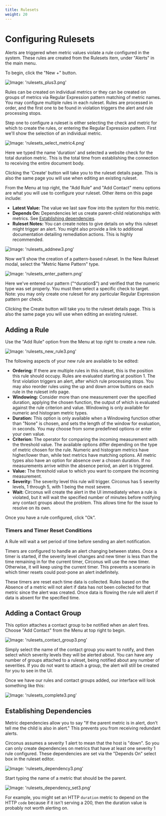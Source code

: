 ```yaml
---
title: Rulesets
weight: 20
---
```


# Configuring Rulesets

Alerts are triggered when metric values violate a rule configured in the system. These rules are created from the Rulesets item, under "Alerts" in the main menu.

To begin, click the "New +" button.

![Image: 'rulesets_plus3.png'](../img/rulesets_plus3.png)

Rules can be created on individual metrics or they can be created on groups of metrics via Regular Expression pattern matching of metric names. You may configure multiple rules in each ruleset. Rules are processed in order, and the first one to be found in violation triggers the alert and rule processing stops.

Step one to configure a ruleset is either selecting the check and metric for which to create the rules, or entering the Regular Expression pattern. First we'll show the selection of an individual metric.

![Image: 'rulesets_select_metric4.png'](../img/rulesets_select_metric4.png)

Here we typed the name 'duration' and selected a website check for the total duration metric. This is the total time from establishing the connection to receiving the entire document body.

Clicking the 'Create' button will take you to the ruleset details page. This is also the same page you will use when editing an existing ruleset.

From the Menu at top right, the "Add Rule" and "Add Contact" menu options are what you will use to configure your ruleset. Other items on this page include:

- **Latest Value:** The value we last saw flow into the system for this metric.
- **Depends On:** Dependencies let us create parent-child relationships with metrics. See [Establishing dependencies](#establishing-dependencies).
- **Ruleset Notes:** You can create notes to give details on why this ruleset might trigger an alert. You might also provide a link to additional documentation detailing remediation actions. This is highly recommended.

![Image: 'rulesets_addnew3.png'](../img/rulesets_addnew3.png)

Now we'll show the creation of a pattern-based ruleset. In the New Ruleset modal, select the "Metric Name Pattern" type.

![Image: 'rulesets_enter_pattern.png'](../img/rulesets_enter_pattern.png)

Here we've entered our pattern ("^duration$") and verified that the numeric type was set properly. You must then select a specific check to target. Note: you may only create one ruleset for any particular Regular Expression pattern per check.

Clicking the Create button will take you to the ruleset details page. This is also the same page you will use when editing an existing ruleset.

## Adding a Rule

Use the "Add Rule" option from the Menu at top right to create a new rule.

![Image: 'rulesets_new_rule3.png'](../img/rulesets_new_rule3.png)

The following aspects of your new rule are available to be edited:

- **Ordering:** If there are multiple rules in this ruleset, this is the position this rule should occupy. Rules are evaluated starting at position 1. The first violation triggers an alert, after which rule processing stops. You may also reorder rules using the up and down arrow buttons on each rule in the ruleset info page.
- **Windowing:** Consider more than one measurement over the specified duration, applying the chosen function, the output of which is evaluated against the rule criterion and value. Windowing is only available for numeric and histogram metric types.
- **Duration:** This option is only available when a Windowing function other than "None" is chosen, and sets the length of the window for evaluation, in seconds. You may choose from some predefined options or enter your own value.
- **Criterion:** The operator for comparing the incoming measurement with the threshold value. The available options differ depending on the type of metric chosen for the rule. Numeric and histogram metrics have higher/lower than, while text metrics have matching options. All metric types also have an option for absence over a chosen duration. If no measurements arrive within the absence period, an alert is triggered.
- **Value:** The threshold value to which you want to compare the incoming measurement.
- **Severity:** The severity level this rule will trigger. Circonus has 5 severity levels, 1 through 5, with 1 being the most severe.
- **Wait:** Circonus will create the alert in the UI immediately when a rule is violated, but it will wait the specified number of minutes before notifying any contact groups about the problem. This allows time for the issue to resolve on its own.

Once you have a rule configured, click "Ok".

### Timers and Timer Reset Conditions

A Rule will wait a set period of time before sending an alert notification.

Timers are configured to handle an alert changing between states. Once a timer is started, if the severity level changes and new timer is less than the time remaining in for the current timer, Circonus will use the new timer. Otherwise, it will keep using the current timer. This prevents a scenario in which timer resets could post-pone an alert indefinitely.

These timers are reset each time data is collected. Rules based on the Absence of a metric will not alert if data has not been collected for that metric since the alert was created. Once data is flowing the rule will alert if data is absent for the specified time.

## Adding a Contact Group

This option attaches a contact group to be notified when an alert fires. Choose "Add Contact" from the Menu at top right to begin.

![Image: 'rulesets_contact_group3.png'](../img/rulesets_contact_group3.png)

Simply select the name of the contact group you want to notify, and then select which severity levels they will be alerted about. You can have any number of groups attached to a ruleset, being notified about any number of severities. If you do not want to attach a group, the alert will still be created for you to see in the UI.

Once we have our rules and contact groups added, our interface will look something like this:

![Image: 'rulesets_complete3.png'](../img/rulesets_complete3.png)

## Establishing Dependencies

Metric dependencies allow you to say "If the parent metric is in alert, don't tell me the child is also in alert." This prevents you from receiving redundant alerts.

Circonus assumes a severity 1 alert to mean that the host is "down". So you can only create dependencies on metrics that have at least one severity 1 rule configured. These dependencies are set via the "Depends On" select box in the ruleset editor.

![Image: 'rulesets_dependency3.png'](../img/rulesets_dependency3.png)

Start typing the name of a metric that should be the parent.

![Image: 'rulesets_dependency_set3.png'](../img/rulesets_dependency_set3.png)

For example, you might set an HTTP `duration` metric to depend on the HTTP `code` because if it isn't serving a 200, then the duration value is probably not worth alerting on.
